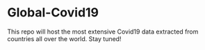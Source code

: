 # Global-Covid19

This repo will host the most extensive Covid19 data extracted from countries all over the world. Stay tuned!

